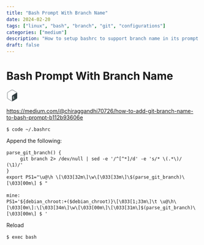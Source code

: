 ```yaml
---
title: "Bash Prompt With Branch Name"
date: 2024-02-20
tags: ["linux", "bash", "branch", "git", "configurations"]
categories: ["medium"]
description: "How to setup bashrc to support branch name in its prompt."
draft: false
---
```


# Bash Prompt With Branch Name
<img src="https://raw.githubusercontent.com/althaser/website/67c0225b7e6216e4ba43ff7fd529d3feb8126b96/static/images/bash.svg" alt="Bash" width="30" height="30">

https://medium.com/@chiraggandhi70726/how-to-add-git-branch-name-to-bash-prompt-b112b93606e

```shell
$ code ~/.bashrc
```

Append the following:
```shell
parse_git_branch() {
     git branch 2> /dev/null | sed -e '/^[^*]/d' -e 's/* \(.*\)/ (\1)/'
}
export PS1="\u@\h \[\033[32m\]\w\[\033[33m\]\$(parse_git_branch)\[\033[00m\] $ "

mine:
PS1='${debian_chroot:+($debian_chroot)}\[\033[1;33m\]\t \u@\h\[\033[0m\]:\[\033[34m\]\w\[\033[00m\]\[\033[31m\]$(parse_git_branch)\[\033[00m\] $ '
```

Reload
```shell
$ exec bash
```
